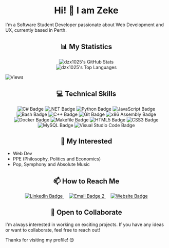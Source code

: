 <h1 align="center">Hi! 👋 I am Zeke</h1>

I'm a Software Student Developer passionate about Web Development and UX, currently based in Perth.

<h2 align="center"> 📊 My Statistics </h2>

<div align="center">
  <div>
    <img src="https://github-readme-stats.vercel.app/api?username=dzx1025&theme=transparent&show_icons=true" alt="dzx1025's GitHub Stats"/>
  </div>
  <div>
    <img src="https://github-readme-stats.vercel.app/api/top-langs/?username=dzx1025&theme=transparent&show_icons=true&layout=compact&card_width=467" alt="dzx1025's Top Languages"/>
  </div>
</div>

![Views](https://komarev.com/ghpvc/?username=dzx1025&style=flat&color=023373)

<h2 align="center"> 💻 Technical Skills </h2>

<p align="center">
  <a>
    <img src="https://img.shields.io/badge/C%23-023373?style=for-the-badge&logo=csharp&logoColor=white" alt="C# Badge"/>
  </a>
  <a>
    <img src="https://img.shields.io/badge/.NET-023373?style=for-the-badge&logo=dotnet&logoColor=white" alt=".NET Badge"/>
  </a>
  <a>
    <img src="https://img.shields.io/badge/Python-023373?style=for-the-badge&logo=python&logoColor=white" alt="Python Badge"/>
  </a>
  <a>
    <img src="https://img.shields.io/badge/JavaScript-023373?style=for-the-badge&logo=javascript&logoColor=white" alt="JavaScript Badge"/>
  </a>
  <a>
    <img src="https://img.shields.io/badge/Bash-023373?style=for-the-badge&logo=gnubash&logoColor=white" alt="Bash Badge">
  </a>
  <a>
    <img src="https://img.shields.io/badge/C++-023373?style=for-the-badge&logo=c%2B%2B&logoColor=white" alt="C++ Badge"/>
  </a>
  <a>
    <img src="https://img.shields.io/badge/Git-023373?style=for-the-badge&logo=git&logoColor=white" alt="Git Badge"/>
  </a>
  <a>
    <img src="https://img.shields.io/badge/x86%20Assembly-023373?style=for-the-badge&logo=assemblyscript&logoColor=white" alt="x86 Assembly Badge"/>
  </a>
  <a>
    <img src="https://img.shields.io/badge/Docker-023373?style=for-the-badge&logo=docker&logoColor=white" alt="Docker Badge"/>
  </a>
  <a>
    <img src="https://img.shields.io/badge/Makefile-023373?style=for-the-badge&logo=gnu&logoColor=white" alt="Makefile Badge">
  </a>
  <a>
    <img src="https://img.shields.io/badge/HTML5-023373?style=for-the-badge&logo=html5&logoColor=white" alt="HTML5 Badge"/>
  </a>
  <a>
    <img src="https://img.shields.io/badge/CSS3-023373?style=for-the-badge&logo=css3&logoColor=white" alt="CSS3 Badge"/>
  </a>
  <a>
    <img src="https://img.shields.io/badge/MySQL-023373?style=for-the-badge&logo=mysql&logoColor=white" alt="MySQL Badge"/>
  </a>
  <a>
    <img src="https://img.shields.io/badge/Visual%20Studio%20Code-023373?style=for-the-badge&logo=visual-studio-code&logoColor=white" alt="Visual Studio Code Badge"/>
  </a>
</p>

<h2 align="center"> 🌱 My Interested </h2>

- Web Dev
- PPE (Philosophy, Politics and Economics)
- Pop, Symphony and Absolute Music

<h2 align="center"> 📫 How to Reach Me </h2>

<p align="center">
  <a href="https://www.linkedin.com/in/zekeding/">
    <img src="https://img.shields.io/badge/Linkedin-Connect-blue?style=for-the-badge&logo=linkedin&color=0A66C2" alt="LinkedIn Badge">
  </a>
  &nbsp;&nbsp;&nbsp;
  <a href="mailto:zexuding1025@gmail.com">
    <img src="https://img.shields.io/badge/Email-zexuding1025@gmail.com-blue?style=for-the-badge&logo=gmail&logoColor=white&color=EA4335" alt="Email Badge 2">
  </a>
  &nbsp;&nbsp;&nbsp;
  <a href="https://dzx1025.github.io/">
    <img src="https://img.shields.io/badge/Website-Zeke's%20Blog-blue?style=for-the-badge&logo=blogger&logoColor=white&color=black" alt="Website Badge">
  </a>
</p>

<h2 align="center"> 🤝 Open to Collaborate </h2>

I'm always interested in working on exciting projects. If you have any ideas or want to collaborate, feel free to reach out!

Thanks for visiting my profile! 😊
